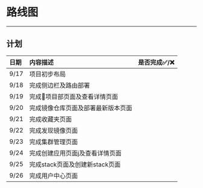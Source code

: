 # 路线图
---

## 计划

|日期|内容描述|是否完成:white_check_mark:/:x:|
|:--|:--|:--|
|9/17|项目初步布局||
|9/18|完成侧边栏及路由部署||
|9/19|完成项目部页面及查看详情页面||
|9/20|完成镜像仓库页面及部署最新版本页面||
|9/21|完成收藏夹页面||
|9/22|完成发现镜像页面||
|9/23|完成集群管理页面||
|9/24|完成创建应用页面j及查看详情页面||
|9/25|完成stack页面及创建新stack页面||
|9/26|完成用户中心页面||
